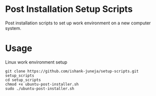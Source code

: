 # Post Installation Setup Scripts

Post installation scripts to set up work environment on a new computer system. 

# Usage
Linux work environment setup
```
git clone https://github.com/ishank-juneja/setup-scripts.git setup_scripts
cd setup_scripts
chmod +x ubuntu-post-installer.sh 
sudo ./ubuntu-post-installer.sh
```
